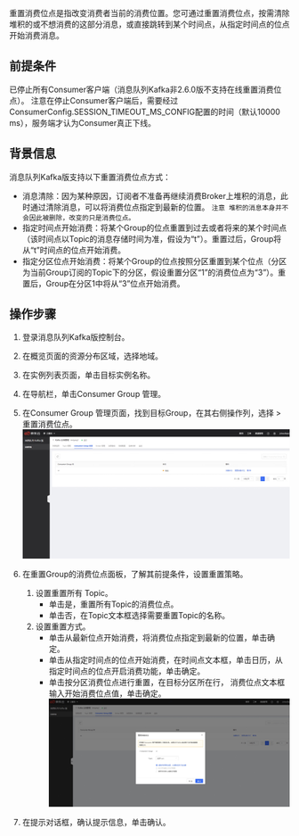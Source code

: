 重置消费位点是指改变消费者当前的消费位置。您可通过重置消费位点，按需清除堆积的或不想消费的这部分消息，或直接跳转到某个时间点，从指定时间点的位点开始消费消息。

## 前提条件
已停止所有Consumer客户端（消息队列Kafka非2.6.0版不支持在线重置消费位点）。
注意在停止Consumer客户端后，需要经过ConsumerConfig.SESSION_TIMEOUT_MS_CONFIG配置的时间（默认10000 ms），服务端才认为Consumer真正下线。
## 背景信息
消息队列Kafka版支持以下重置消费位点方式：

- 消息清除：因为某种原因，订阅者不准备再继续消费Broker上堆积的消息，此时通过清除消息，可以将消费位点指定到最新的位置。
`注意 堆积的消息本身并不会因此被删除，改变的只是消费位点。`
- 指定时间点开始消费：将某个Group的位点重置到过去或者将来的某个时间点（该时间点以Topic的消息存储时间为准，假设为“t”）。重置过后，Group将从“t”时间点的位点开始消费。
- 指定分区位点开始消费：将某个Group的位点按照分区重置到某个位点（分区为当前Group订阅的Topic下的分区，假设重置分区“1”的消费位点为“3”）。重置后，Group在分区1中将从“3”位点开始消费。
## 操作步骤
1. 登录消息队列Kafka版控制台。
2. 在概览页面的资源分布区域，选择地域。
3. 在实例列表页面，单击目标实例名称。
4. 在导航栏，单击Consumer Group 管理。
5. 在Consumer Group 管理页面，找到目标Group，在其右侧操作列，选择 > 重置消费位点。
![consumergroup](/documentation/Middleware/JCS-for-Kafka/image/consumergroup.jpg)

6. 在重置Group的消费位点面板，了解其前提条件，设置重置策略。
   1. 设置重置所有 Topic。
      - 单击是，重置所有Topic的消费位点。
      - 单击否，在Topic文本框选择需要重置Topic的名称。
   2. 设置重置方式。
      - 单击从最新位点开始消费，将消费位点指定到最新的位置，单击确定。
      - 单击从指定时间点的位点开始消费，在时间点文本框，单击日历，从指定时间点的位点开启消费功能，单击确定。
      - 单击按分区消费位点进行重置，在目标分区所在行， 消费位点文本框输入开始消费位点值，单击确定。
![重置消费位点](/documentation/Middleware/JCS-for-Kafka/image/重置消费位点.jpg)
7. 在提示对话框，确认提示信息，单击确认。
